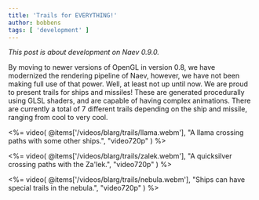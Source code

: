 ```yaml
---
title: 'Trails for EVERYTHING!'
author: bobbens
tags: [ 'development' ]
---
```


*This post is about development on Naev 0.9.0.*

By moving to newer versions of OpenGL in version 0.8, we have modernized the
rendering pipeline of Naev, however, we have not been making full use of that
power. Well, at least not up until now. We are proud to present trails for
ships and missiles! These are generated procedurally using GLSL shaders, and are
capable of having complex animations. There are currently a total of 7
different trails depending on the ship and missile, ranging from cool to very
cool.

<%= video( @items['/videos/blarg/trails/llama.webm'], "A llama crossing paths with some other ships.", "video720p" ) %>

<%= video( @items['/videos/blarg/trails/zalek.webm'], "A quicksilver crossing paths with the Za'lek.", "video720p" ) %>

<%= video( @items['/videos/blarg/trails/nebula.webm'], "Ships can have special trails in the nebula.", "video720p" ) %>
